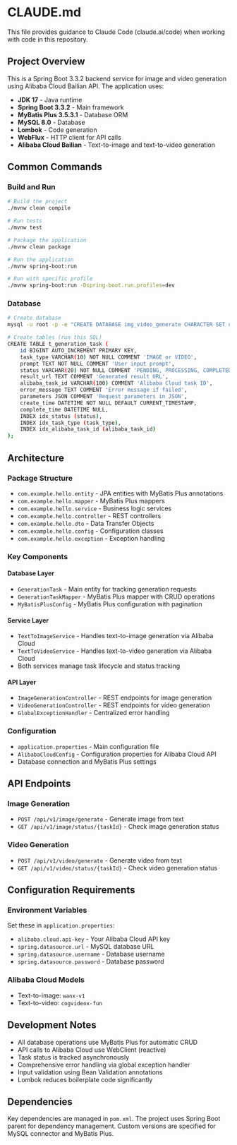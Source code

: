 # CLAUDE.md

This file provides guidance to Claude Code (claude.ai/code) when working with code in this repository.

## Project Overview

This is a Spring Boot 3.3.2 backend service for image and video generation using Alibaba Cloud Bailian API. The application uses:

- **JDK 17** - Java runtime
- **Spring Boot 3.3.2** - Main framework
- **MyBatis Plus 3.5.3.1** - Database ORM
- **MySQL 8.0** - Database
- **Lombok** - Code generation
- **WebFlux** - HTTP client for API calls
- **Alibaba Cloud Bailian** - Text-to-image and text-to-video generation

## Common Commands

### Build and Run
```bash
# Build the project
./mvnw clean compile

# Run tests
./mvnw test

# Package the application
./mvnw clean package

# Run the application
./mvnw spring-boot:run

# Run with specific profile
./mvnw spring-boot:run -Dspring-boot.run.profiles=dev
```

### Database
```bash
# Create database
mysql -u root -p -e "CREATE DATABASE img_video_generate CHARACTER SET utf8mb4 COLLATE utf8mb4_unicode_ci;"

# Create tables (run this SQL)
CREATE TABLE t_generation_task (
    id BIGINT AUTO_INCREMENT PRIMARY KEY,
    task_type VARCHAR(10) NOT NULL COMMENT 'IMAGE or VIDEO',
    prompt TEXT NOT NULL COMMENT 'User input prompt',
    status VARCHAR(20) NOT NULL COMMENT 'PENDING, PROCESSING, COMPLETED, FAILED',
    result_url TEXT COMMENT 'Generated result URL',
    alibaba_task_id VARCHAR(100) COMMENT 'Alibaba Cloud task ID',
    error_message TEXT COMMENT 'Error message if failed',
    parameters JSON COMMENT 'Request parameters in JSON',
    create_time DATETIME NOT NULL DEFAULT CURRENT_TIMESTAMP,
    complete_time DATETIME NULL,
    INDEX idx_status (status),
    INDEX idx_task_type (task_type),
    INDEX idx_alibaba_task_id (alibaba_task_id)
);
```

## Architecture

### Package Structure
- `com.example.hello.entity` - JPA entities with MyBatis Plus annotations
- `com.example.hello.mapper` - MyBatis Plus mappers
- `com.example.hello.service` - Business logic services
- `com.example.hello.controller` - REST controllers
- `com.example.hello.dto` - Data Transfer Objects
- `com.example.hello.config` - Configuration classes
- `com.example.hello.exception` - Exception handling

### Key Components

#### Database Layer
- `GenerationTask` - Main entity for tracking generation requests
- `GenerationTaskMapper` - MyBatis Plus mapper with CRUD operations
- `MyBatisPlusConfig` - MyBatis Plus configuration with pagination

#### Service Layer
- `TextToImageService` - Handles text-to-image generation via Alibaba Cloud
- `TextToVideoService` - Handles text-to-video generation via Alibaba Cloud
- Both services manage task lifecycle and status tracking

#### API Layer
- `ImageGenerationController` - REST endpoints for image generation
- `VideoGenerationController` - REST endpoints for video generation
- `GlobalExceptionHandler` - Centralized error handling

### Configuration
- `application.properties` - Main configuration file
- `AlibabaCloudConfig` - Configuration properties for Alibaba Cloud API
- Database connection and MyBatis Plus settings

## API Endpoints

### Image Generation
- `POST /api/v1/image/generate` - Generate image from text
- `GET /api/v1/image/status/{taskId}` - Check image generation status

### Video Generation  
- `POST /api/v1/video/generate` - Generate video from text
- `GET /api/v1/video/status/{taskId}` - Check video generation status

## Configuration Requirements

### Environment Variables
Set these in `application.properties`:
- `alibaba.cloud.api-key` - Your Alibaba Cloud API key
- `spring.datasource.url` - MySQL database URL
- `spring.datasource.username` - Database username
- `spring.datasource.password` - Database password

### Alibaba Cloud Models
- Text-to-image: `wanx-v1`
- Text-to-video: `cogvideox-fun`

## Development Notes

- All database operations use MyBatis Plus for automatic CRUD
- API calls to Alibaba Cloud use WebClient (reactive)
- Task status is tracked asynchronously
- Comprehensive error handling via global exception handler
- Input validation using Bean Validation annotations
- Lombok reduces boilerplate code significantly

## Dependencies

Key dependencies are managed in `pom.xml`. The project uses Spring Boot parent for dependency management. Custom versions are specified for MySQL connector and MyBatis Plus.